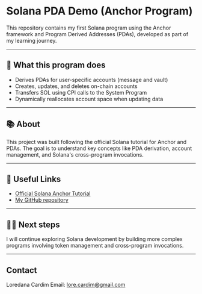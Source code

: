 # Solana PDA Demo (Anchor Program)

This repository contains my first Solana program using the Anchor framework and Program Derived Addresses (PDAs), developed as part of my learning journey.

---

## 📌 What this program does

- Derives PDAs for user-specific accounts (message and vault)  
- Creates, updates, and deletes on-chain accounts  
- Transfers SOL using CPI calls to the System Program  
- Dynamically reallocates account space when updating data  

---

## 📚 About

This project was built following the official Solana tutorial for Anchor and PDAs. The goal is to understand key concepts like PDA derivation, account management, and Solana's cross-program invocations.

---

## 🔗 Useful Links

- [Official Solana Anchor Tutorial](https://solana.com/pt/docs/intro/quick-start/deploying-programs) 
- [My GitHub repository](https://github.com/loredanacardim/Solano-Crud-Message)  

---

## 👩‍💻 Next steps

I will continue exploring Solana development by building more complex programs involving token management and cross-program invocations.

---

## Contact

Loredana Cardim
Email: lore.cardim@gmail.com
